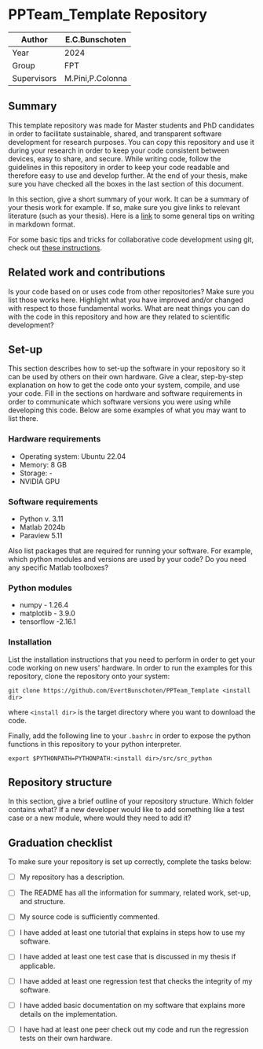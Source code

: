 # PPTeam_Template Repository

| Author  | E.C.Bunschoten  |
|------|------|
| Year  | 2024  |
| Group  | FPT  |
| Supervisors  | M.Pini,P.Colonna  |

## Summary

This template repository was made for Master students and PhD candidates in order to facilitate sustainable, shared, and transparent software development for research purposes. You can copy this repository and use it during your research in order to keep your code consistent between devices, easy to share, and secure. While writing code, follow the guidelines in this repository in order to keep your code readable and therefore easy to use and develop further. At the end of your thesis, make sure you have checked all the boxes in the last section of this document.

In this section, give a short summary of your work. It can be a summary of your thesis work for example. If so, make sure you give links to relevant literature (such as your thesis). Here is a [link](https://www.markdownguide.org/cheat-sheet/) to some general tips on writing in markdown format. 

For some basic tips and tricks for collaborative code development using git, check out [these instructions](GitInstructions.md).


## Related work and contributions

Is your code based on or uses code from other repositories? Make sure you list those works here. Highlight what you have improved and/or changed with respect to those fundamental works. What are neat things you can do with the code in this repository and how are they related to scientific development? 


## Set-up

This section describes how to set-up the software in your repository so it can be used by others on their own hardware. Give a clear, step-by-step explanation on how to get the code onto your system, compile, and use your code. Fill in the sections on hardware and software requirements in order to communicate which software versions you were using while developing this code. Below are some examples of what you may want to list there.

### Hardware requirements
- Operating system: Ubuntu 22.04
- Memory: 8 GB
- Storage: - 
- NVIDIA GPU

### Software requirements 
- Python v. 3.11
- Matlab 2024b
- Paraview 5.11

Also list packages that are required for running your software. For example, which python modules and versions are used by your code? Do you need any specific Matlab toolboxes? 

### Python modules
- numpy - 1.26.4
- matplotlib - 3.9.0
- tensorflow -2.16.1

### Installation 
List the installation instructions that you need to perform in order to get your code working on new users' hardware. In order to run the examples for this repository, clone the repository onto your system:

```
git clone https://github.com/EvertBunschoten/PPTeam_Template <install dir>
```
where ```<install dir>``` is the target directory where you want to download the code.

Finally, add the following line to your ```.bashrc``` in order to expose the python functions in this repository to your python interpreter.

```
export $PYTHONPATH=PYTHONPATH:<install dir>/src/src_python
```


## Repository structure

In this section, give a brief outline of your repository structure. Which folder contains what? If a new developer would like to add something like a test case or a new module, where would they need to add it? 

## Graduation checklist

To make sure your repository is set up correctly, complete the tasks below:
- [ ] My repository has a description.
- [ ] The README has all the information for summary, related work, set-up, and structure.
- [ ] My source code is sufficiently commented.
- [ ] I have added at least one tutorial that explains in steps how to use my software.
- [ ] I have added at least one test case that is discussed in my thesis if applicable.
- [ ] I have added at least one regression test that checks the integrity of my software.
- [ ] I have added basic documentation on my software that explains more details on the implementation.
- [ ] I have had at least one peer check out my code and run the regression tests on their own hardware.

